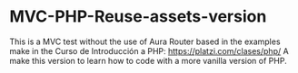 # MVC-PHP-Reuse-assets-version

This is a MVC test without the use of Aura Router based in the examples make in the Curso de Introducción a PHP: https://platzi.com/clases/php/
A make this version to learn how to code with a more vanilla version of PHP.
